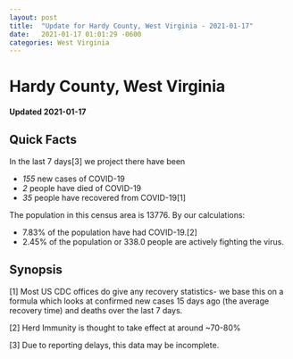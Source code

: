 ```yaml
---
layout: post
title:  "Update for Hardy County, West Virginia - 2021-01-17"
date:   2021-01-17 01:01:29 -0600
categories: West Virginia
---
```


# Hardy County, West Virginia
#### Updated 2021-01-17

## Quick Facts

In the last 7 days[3] we project there have been
- *155* new cases of COVID-19
- *2* people have died of COVID-19
- *35* people have recovered from COVID-19[1]

The population in this census area is 13776. By our calculations:
- 7.83% of the population have had COVID-19.[2]
- 2.45% of the population or 338.0 people are actively fighting the virus.

## Synopsis




[1] Most US CDC offices do give any recovery statistics- we base this on a formula which looks at confirmed new cases
15 days ago (the average recovery time) and deaths over the last 7 days.

[2] Herd Immunity is thought to take effect at around ~70-80%

[3] Due to reporting delays, this data may be incomplete.
 
    